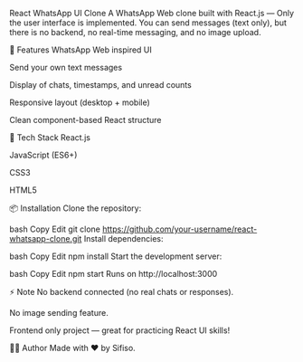 React WhatsApp UI Clone
A WhatsApp Web clone built with React.js —
Only the user interface is implemented. You can send messages (text only), but there is no backend, no real-time messaging, and no image upload.

📜 Features
WhatsApp Web inspired UI

Send your own text messages

Display of chats, timestamps, and unread counts

Responsive layout (desktop + mobile)

Clean component-based React structure

🚀 Tech Stack
React.js

JavaScript (ES6+)

CSS3

HTML5

📦 Installation
Clone the repository:

bash
Copy
Edit
git clone https://github.com/your-username/react-whatsapp-clone.git
Install dependencies:

bash
Copy
Edit
npm install
Start the development server:

bash
Copy
Edit
npm start
Runs on http://localhost:3000

⚡ Note
No backend connected (no real chats or responses).

No image sending feature.

Frontend only project — great for practicing React UI skills!

🧑‍💻 Author
Made with ❤️ by Sifiso.

